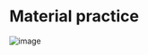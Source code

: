 # Material practice
![image](https://github.com/26ty/material_class1/assets/69799370/689cc731-aa6d-456e-ada9-8d5dc03340a7)

